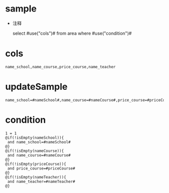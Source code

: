 sample
===
* 注释

	select #use("cols")# from area  where  #use("condition")#




cols
===
	name_school,name_course,price_course,name_teacher

updateSample
===
	
	name_school=#nameSchool#,name_course=#nameCourse#,price_course=#priceCourse#,name_teacher=#nameTeacher#

condition
===

	1 = 1  
	@if(!isEmpty(nameSchool)){
	 and name_school=#nameSchool#
	@}
	@if(!isEmpty(nameCourse)){
	 and name_course=#nameCourse#
	@}
	@if(!isEmpty(priceCourse)){
	 and price_course=#priceCourse#
	@}
	@if(!isEmpty(nameTeacher)){
	 and name_teacher=#nameTeacher#
	@}
	
	